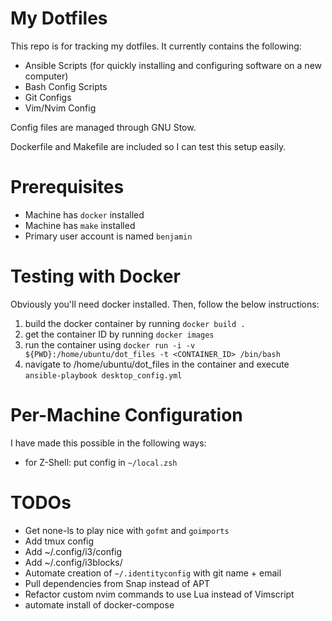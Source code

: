 # My Dotfiles

This repo is for tracking my dotfiles. It currently contains the following:

- Ansible Scripts (for quickly installing and configuring software on a new computer)
- Bash Config Scripts
- Git Configs
- Vim/Nvim Config

Config files are managed through GNU Stow.

Dockerfile and Makefile are included so I can test this setup easily.

# Prerequisites

- Machine has `docker` installed
- Machine has `make` installed
- Primary user account is named `benjamin`

# Testing with Docker

Obviously you'll need docker installed. Then, follow the below instructions:

1. build the docker container by running `docker build .`
2. get the container ID by running `docker images`
3. run the container using `docker run -i -v ${PWD}:/home/ubuntu/dot_files -t <CONTAINER_ID> /bin/bash`
4. navigate to /home/ubuntu/dot_files in the container and execute `ansible-playbook desktop_config.yml`

# Per-Machine Configuration

I have made this possible in the following ways:

- for Z-Shell: put config in `~/local.zsh`

# TODOs

- Get none-ls to play nice with `gofmt` and `goimports`
- Add tmux config
- Add ~/.config/i3/config
- Add ~/.config/i3blocks/
- Automate creation of `~/.identityconfig` with git name + email
- Pull dependencies from Snap instead of APT
- Refactor custom nvim commands to use Lua instead of Vimscript
- automate install of docker-compose
